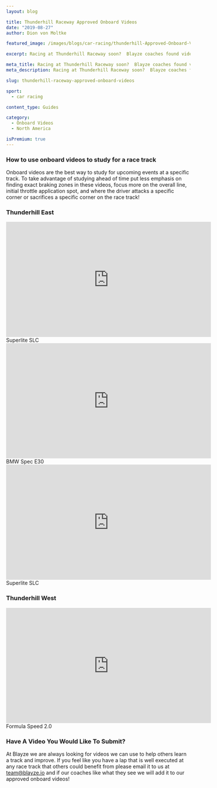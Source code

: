 ```yaml
---
layout: blog

title: Thunderhill Raceway Approved Onboard Videos
date: "2019-08-27"
author: Dion von Moltke

featured_image: /images/blogs/car-racing/thunderhill-Approved-Onboard-Videos-compressor.jpg

excerpt: Racing at Thunderhill Raceway soon?  Blayze coaches found videos they approve of watching to study for this race track!

meta_title: Racing at Thunderhill Raceway soon?  Blayze coaches found videos they approve of watching to study for this race track!
meta_description: Racing at Thunderhill Raceway soon?  Blayze coaches found videos they approve of watching to study for this race track!

slug: thunderhill-raceway-approved-onboard-videos

sport:
  - car racing

content_type: Guides

category:
  - Onboard Videos
  - North America

isPremium: true
---
```


### How to use onboard videos to study for a race track

Onboard videos are the best way to study for upcoming events at a specific track. To take advantage of studying ahead of time put less emphasis on finding exact braking zones in these videos, focus more on the overall line, initial throttle application spot, and where the driver attacks a specific corner or sacrifices a specific corner on the race track!

### Thunderhill East

<iframe title="Blog iFrame" width="560" height="315" src="https://www.youtube.com/embed/JhHKQmHKzdA" frameborder="0" allow="accelerometer; autoplay; encrypted-media; gyroscope; picture-in-picture" allowfullscreen></iframe>
Superlite SLC

<iframe title="Blog iFrame" width="560" height="315" src="https://www.youtube.com/embed/20D-n-dAcbo" frameborder="0" allow="accelerometer; autoplay; encrypted-media; gyroscope; picture-in-picture" allowfullscreen></iframe>
BMW Spec E30

<iframe title="Blog iFrame" width="560" height="315" src="https://www.youtube.com/embed/1PeAHRHJ_Wg" frameborder="0" allow="accelerometer; autoplay; encrypted-media; gyroscope; picture-in-picture" allowfullscreen></iframe>
Superlite SLC

### Thunderhill West

<iframe title="Blog iFrame" width="560" height="315" src="https://www.youtube.com/embed/GLvcVrZocuQ" frameborder="0" allow="accelerometer; autoplay; encrypted-media; gyroscope; picture-in-picture" allowfullscreen></iframe>
Formula Speed 2.0

### Have A Video You Would Like To Submit?

At Blayze we are always looking for videos we can use to help others learn a track and improve. If you feel like you have a lap that is well executed at any race track that others could benefit from please email it to us at team@blayze.io and if our coaches like what they see we will add it to our approved onboard videos!
